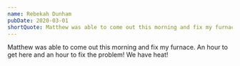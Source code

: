 ```yaml
---
name: Rebekah Dunham
pubDate: 2020-03-01
shortQuote: Matthew was able to come out this morning and fix my furnace.  An hour to get here and an hour to fix the problem! We have heat!
---
```


Matthew was able to come out this morning and fix my furnace.  An hour to get here and an hour to fix the problem! We have heat!